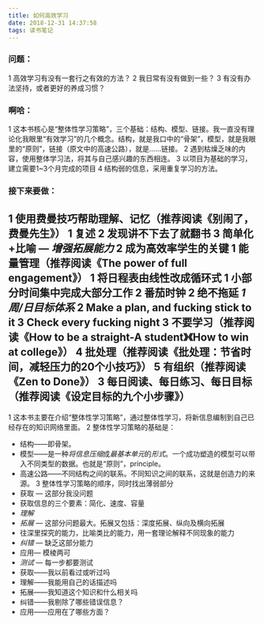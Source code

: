 ```yaml
---
title: 如何高效学习
date: 2018-12-31 14:37:58
tags: 读书笔记
---
```

### 问题：
1 高效学习有没有一套行之有效的方法？
2 我日常有没有做到一些？
3 有没有办法坚持，或者更好的养成习惯？
### 啊哈：
1 这本书核心是“整体性学习策略”，三个基础：结构、模型、链接。我一直没有理论化我眼里“有效学习”的几个概念。结构，就是我口中的“骨架”，模型，就是我眼里的“原则”，链接（原文中的高速公路），就是……链接。
2 遇到枯燥乏味的内容，使用整体学习法，将其与自己感兴趣的东西相连。
3 以项目为基础的学习，建立需要1~3个月完成的项目
4 结构弱的信息，采用重复学习的方法。
### 接下来要做：
1 使用费曼技巧帮助理解、记忆（推荐阅读《别闹了，费曼先生》）
    1 复述
    2 发现讲不下去了就翻书
    3 简单化+比喻 — *增强拓展能力*
2 成为高效率学生的关键
    1 能量管理（推荐阅读《The power of full engagement》）
        1 将日程表由线性改成循环式
            1 小部分时间集中完成大部分工作
            2 番茄时钟
    2 绝不拖延
        *1* *周/日目标体系*
        2 Make a plan, and fucking stick to it
        3 Check every fucking night
    3 不要学习（推荐阅读《How to be a straight-A student》《How to win at college》）
    4 批处理（推荐阅读《批处理：节省时间，减轻压力的20个小技巧》）
    5 有组织（推荐阅读《Zen to Done》）
    3 每日阅读、每日练习、每日目标（推荐阅读《设定目标的九个小步骤》）
---
1 这本书主要在介绍“整体性学习策略”，通过整体性学习，将新信息编制到自己已经存在的知识网络里面。
2 整体性学习策略的基础是：
* 结构——即骨架。
* 模型——是一种*将信息压缩*成*最基本单元*的*形式*。一个成功塑造的模型可以带入不同类型的数据。也就是“原则”，principle。
* 高速公路——不同结构之间的联系。不同知识之间的联系，这就是创造力的来源。
3 整体性学习策略的顺序，同时找出薄弱部分
* 获取 — 这部分我没问题
* 获取信息的三个要素：简化、速度、容量
* _理解_
* _拓展_ — 这部分问题最大。拓展又包括：深度拓展、纵向及横向拓展
* 往深里探究的能力，比喻类比的能力，用一套理论解释不同现象的能力
* _纠错_ — 缺乏这部分能力
* 应用— 模棱两可
* _测试_ — 每一步都要测试
* 获取——我以前看过或听过吗
* 理解——我能用自己的话描述吗
* 拓展——我知道这个知识和什么相关吗
* 纠错——我剔除了哪些错误信息？
* 应用——应用在了哪些方面？
